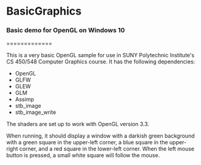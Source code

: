 # BasicGraphics
### Basic demo for OpenGL on Windows 10
=============

This is a very basic OpenGL sample for use in SUNY Polytechnic Institute's CS 450/548 Computer Graphics course.  It has the following dependencies:

- OpenGL
- GLFW
- GLEW
- GLM
- Assimp
- stb_image
- stb_image_write

The shaders are set up to work with OpenGL version 3.3.

When running, it should display a window with a darkish green background with a green square in the upper-left corner, a blue square in the upper-right corner, and a red square in the lower-left corner.  When the left mouse button is pressed, a small white square will follow the mouse.
